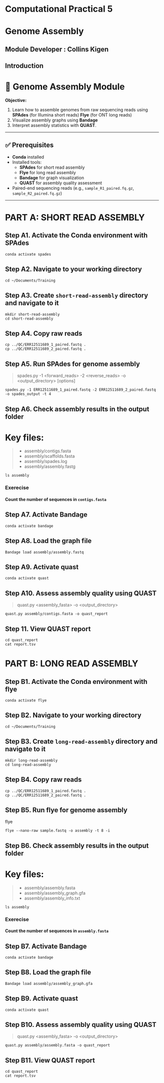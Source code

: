 # Computational Practical 5
# Genome Assembly
## Module Developer : Collins Kigen
## Introduction
# 🧩 Genome Assembly Module

**Objective:**  
1. Learn how to assemble genomes from raw sequencing reads using **SPAdes** (for Illumina short reads) **Flye** (for ONT long reads)
2. Visualize assembly graphs using **Bandage**
3. Interpret assembly statistics with **QUAST**.

---

## ✅ Prerequisites
- **Conda** installed
- Installed tools:
  - **SPAdes** for short read assembly
  - **Flye** for long read assembly
  - **Bandage** for graph visualization
  - **QUAST** for assembly quality assessment
- Paired-end sequencing reads (e.g., `sample_R1_paired.fq.gz`, `sample_R2_paired.fq.gz`)

---

# PART A: SHORT READ ASSEMBLY
## Step A1. Activate the Conda environment with SPAdes 
```
conda activate spades
```

## Step A2. Navigate to your working directory
```
cd ~/Documents/Training
```
## Step A3. Create `short-read-assembly` directory and navigate to it
```
mkdir short-read-assembly
cd short-read-assembly
```
## Step A4. Copy raw reads 
```
cp ../QC/ERR12511689_1_paired.fastq .
cp ../QC/ERR12511689_2_paired.fastq .
```

## Step A5. Run SPAdes for genome assembly

>spades.py -1 <forward_reads> -2 <reverse_reads> -o <output_directory> [options]
```
spades.py -1 ERR12511689_1_paired.fastq -2 ERR12511689_2_paired.fastq -o spades_output -t 4
```

## Step A6. Check assembly results in the output folder
# Key files:
>- assembly/contigs.fasta
>- assembly/scaffolds.fasta
>- assembly/spades.log
>- assembly/assembly.fastg
```
ls assembly
```

### Exerecise

#### Count the number of sequences in `contigs.fasta`

## Step A7. Activate Bandage
```
conda activate bandage
```
## Step A8. Load the graph file
```
Bandage load assembly/assembly.fastq
```
## Step A9. Activate quast
```
conda activate quast
```
## Step A10. Assess assembly quality using QUAST
>quast.py <assembly_fasta> -o <output_directory>

```
quast.py assembly/contigs.fasta -o quast_report
```
## Step 11. View QUAST report
```
cd quast_report
cat report.tsv
```
# PART B: LONG READ ASSEMBLY
## Step B1. Activate the Conda environment with flye 
```
conda activate flye
```

## Step B2. Navigate to your working directory
```
cd ~/Documents/Training
```
## Step B3. Create `long-read-assembly` directory and navigate to it
```
mkdir long-read-assembly
cd long-read-assembly
```
## Step B4. Copy raw reads 
```
cp ../QC/ERR12511689_1_paired.fastq .
cp ../QC/ERR12511689_2_paired.fastq .
```

## Step B5. Run flye for genome assembly

flye 
```
flye --nano-raw sample.fastq -o assembly -t 8 -i 
```

## Step B6. Check assembly results in the output folder
# Key files:
>- assembly/assembly.fasta
>- assembly/assembly_graph.gfa
>- assembly/assembly_info.txt

```
ls assembly
```

### Exerecise

#### Count the number of sequences in `assembly.fasta`

## Step B7. Activate Bandage
```
conda activate bandage
```
## Step B8. Load the graph file
```
Bandage load assembly/assembly_graph.gfa
```
## Step B9. Activate quast
```
conda activate quast
```
## Step B10. Assess assembly quality using QUAST
>quast.py <assembly_fasta> -o <output_directory>

```
quast.py assembly/assembly.fasta -o quast_report
```
## Step B11. View QUAST report
```
cd quast_report
cat report.tsv
```
